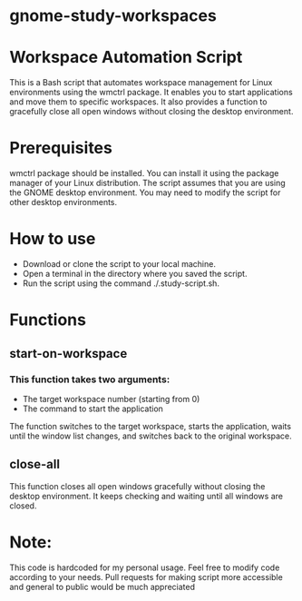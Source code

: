 # gnome-study-workspaces
# Workspace Automation Script

This is a Bash script that automates workspace management for Linux environments using the wmctrl package. It enables you to start applications and move them to specific workspaces. It also provides a function to gracefully close all open windows without closing the desktop environment.
# Prerequisites
wmctrl package should be installed. You can install it using the package manager of your Linux distribution. The script assumes that you are using the GNOME desktop environment. You may need to modify the script for other desktop environments.

# How to use

- Download or clone the script to your local machine.
- Open a terminal in the directory where you saved the script.
- Run the script using the command ./.study-script.sh.

# Functions
## start-on-workspace

### This function takes two arguments:

- The target workspace number (starting from 0)
- The command to start the application

The function switches to the target workspace, starts the application, waits until the window list changes, and switches back to the original workspace.
## close-all

This function closes all open windows gracefully without closing the desktop environment. It keeps checking and waiting until all windows are closed.

# Note: 
This code is hardcoded for my personal usage. Feel free to modify code according to your needs. Pull requests for making script more accessible and general to public would be much appreciated
